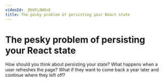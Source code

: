 ```yaml
---
videoId: _BbVFL8W0sE
title: The pesky problem of persisting your React state
---
```


# The pesky problem of persisting your React state

How should you think about persisting your state? What happens when a user refreshes the page? What if they want to come back a year later and continue where they left off?
